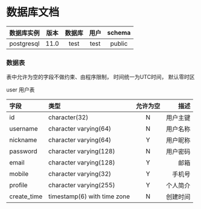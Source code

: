 # 数据库文档

| 数据库实例 |版本 |数据库|用户 |schema |
|:---------:|:---:|:---:|:----:|:---:|
|postgresql|11.0 |test |test  |public|

### 数据表

表中允许为空的字段不做约束、由程序限制， 时间统一为UTC时间， 默认零时区

user 用户表

|字段 |类型 |允许为空 |描述 |
|:----|:----|:--------:|----:|
|id |character(32) |N |用户主键 |
|username |character varying(64) |N |用户名称 |
|nickname |character varying(64) |Y |用户昵称 |
|password |character varying(128) |N |用户密码 |
|email |character varying(128) |Y |邮箱 |
|mobile |character varying(32) |Y |手机号 |
|profile |character varying(255) |Y |个人简介 |
|create_time |timestamp(6) with time zone |N |创建时间 |
